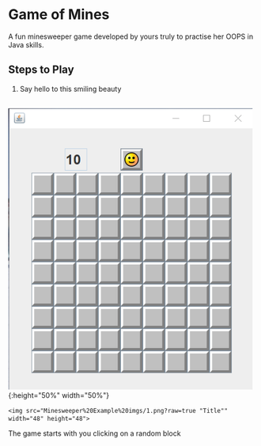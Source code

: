 # Game of Mines

A fun minesweeper game developed by yours truly to practise her OOPS in Java skills.

## Steps to Play

1. Say hello to this smiling beauty

    ![Alt text](Minesweeper%20Example%20imgs/1.png?raw=true "Title"){:height="50%" width="50%"}
    
    
    <img src="Minesweeper%20Example%20imgs/1.png?raw=true "Title"" width="48" height="48">


The game starts with you clicking on a random block
